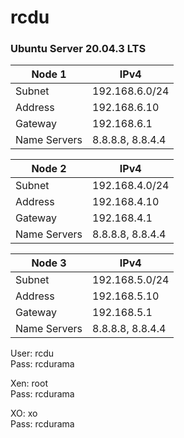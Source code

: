 # rcdu

### Ubuntu Server 20.04.3 LTS

Node 1 | IPv4
---|---
Subnet | 192.168.6.0/24
Address | 192.168.6.10
Gateway | 192.168.6.1
Name Servers | 8.8.8.8, 8.8.4.4

Node 2 | IPv4
---|---
Subnet | 192.168.4.0/24
Address | 192.168.4.10
Gateway | 192.168.4.1
Name Servers | 8.8.8.8, 8.8.4.4

Node 3 | IPv4
---|---
Subnet | 192.168.5.0/24
Address | 192.168.5.10
Gateway | 192.168.5.1
Name Servers | 8.8.8.8, 8.8.4.4


User: rcdu \
Pass: rcdurama

Xen: root \
Pass: rcdurama

XO: xo \
Pass: rcdurama
